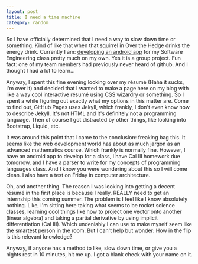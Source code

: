 ```yaml
---
layout: post
title: I need a time machine
category: random
---
```


So I have officially determined that I need a way to slow down time or
something. Kind of like that when that squirrel in Over the Hedge drinks the
energy drink. Currently I am:
[developing an android app](http://www.github.com/mkdegraw/malaware) for my
Software Engineering class pretty much on my own. Yes it is a group project. Fun
fact: one of my team members had previously never heard of github. And I thought
I had a lot to learn...

Anyway, I spent this fine evening looking over my résumé (Haha it sucks, I'm
over it) and decided that I wanted to make a page here on my blog with like a
way cool interactive résumé using CSS wizardry or something. So I spent a while
figuring out exactly what my options in this matter are. Come to find out,
GitHub Pages uses Jekyll, which frankly, I don't even know how to describe
Jekyll. It's not HTML and it's definitely not a programming language. Then of
course I got distracted by other things, like looking into Bootstrap, Liquid,
etc.

It was around this point that I came to the conclusion: freaking bag this. It
seems like the web development world has about as much jargon as an advanced
mathematics course. Which frankly is normally fine. However, I have an android
app to develop for a class, I have Cal III homework due tomorrow, and I have a
parser to write for my concepts of programming languages class. And I know you
were wondering about this so I will come clean. I also have a test on Friday in
computer architecture.

Oh, and another thing. The reason I was looking into getting a decent résumé in
the first place is because I really, REALLY need to get an internship this
coming summer. The problem is I feel like I know absolutely nothing. Like, I'm
sitting here taking what seems to be rocket science classes, learning cool
things like how to project one vector onto another (linear algebra) and taking a
partial derivative by using implicit differentiation (Cal III). Which undeniably
I can use to make myself seem like the smartest person in the room. But I can't
help but wonder: How in the flip is this relevant knowledge?

Anyway, if anyone has a method to like, slow down time, or give you a nights
rest in 10 minutes, hit me up. I got a blank check with your name on it.
